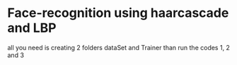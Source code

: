 # Face-recognition using haarcascade and LBP  
all you need is creating 2 folders dataSet and Trainer than run the codes 1, 2 and 3 
